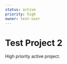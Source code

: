 ```yaml
---
status: active
priority: high
owner: test-user
---
```


# Test Project 2

High priority active project.
